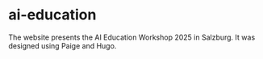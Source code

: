 # ai-education

The website presents  the AI Education Workshop 2025 in Salzburg.
It  was designed using Paige and Hugo. 

